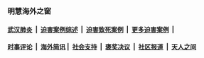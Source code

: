 
### 明慧海外之窗

####  [武汉肺炎](indexes/365.md?t=04050700) &nbsp;|&nbsp;  [迫害案例综述](indexes/328.md?t=04050700) &nbsp;|&nbsp; [迫害致死案例](indexes/277.md?t=04050700)  &nbsp;|&nbsp; [更多迫害案例](indexes/81.md?t=04050700)  &nbsp;|&nbsp; 
####  [时事评论](indexes/19.md?t=04050700) &nbsp;|&nbsp; [海外简讯](indexes/245.md?t=04050700)&nbsp;|&nbsp;  [社会支持](indexes/140.md?t=04050700) &nbsp;|&nbsp; [褒奖决议](indexes/282.md?t=04050700) &nbsp;|&nbsp; [社区报道](indexes/91.md?t=04050700)  &nbsp;|&nbsp; [天人之间](indexes/78.md?t=04050700) 

